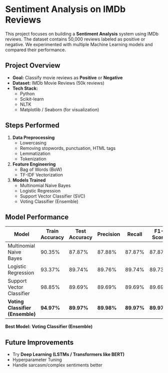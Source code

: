 # Sentiment Analysis on IMDb Reviews 

This project focuses on building a **Sentiment Analysis** system using IMDb reviews. The dataset contains 50,000 reviews labeled as positive or negative. We experimented with multiple Machine Learning models and compared their performance.

##  Project Overview

- **Goal:** Classify movie reviews as **Positive** or **Negative**
- **Dataset:** IMDb Movie Reviews (50k reviews)
- **Tech Stack:**
  - Python 
  - Scikit-learn
  - NLTK
  - Matplotlib / Seaborn (for visualization)

##  Steps Performed

1. **Data Preprocessing**
   - Lowercasing
   - Removing stopwords, punctuation, HTML tags
   - Lemmatization
   - Tokenization
2. **Feature Engineering**
   - Bag of Words (BoW)
   - TF-IDF Vectorization
3. **Models Trained**
   - Multinomial Naive Bayes
   - Logistic Regression
   - Support Vector Classifier (SVC)
   - Voting Classifier (Ensemble)

##  Model Performance

| Model                        | Train Accuracy | Test Accuracy | Precision | Recall | F1-Score |
|------------------------------|----------------|---------------|-----------|--------|----------|
| Multinomial Naive Bayes      | 90.35%         | 87.87%        | 87.88%    | 87.87% | 87.87%   |
| Logistic Regression          | 93.37%         | 89.74%        | 89.76%    | 89.74% | 89.73%   |
| Support Vector Classifier    | 98.85%         | 89.69%        | 89.69%    | 89.69% | 89.69%   |
| **Voting Classifier (Ensemble)** | **94.97%**    | **89.97%**    | **89.98%**| **89.97%** | **89.97%** |

**Best Model:** **Voting Classifier (Ensemble)**

##  Future Improvements

- Try **Deep Learning (LSTMs / Transformers like BERT)**
- Hyperparameter Tuning
- Handle sarcasm/complex sentiments better
